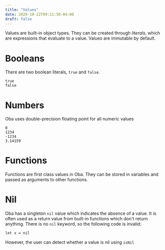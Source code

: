 ```yaml
---
title: "Values"
date: 2020-10-22T09:11:50-04:00
draft: false
---
```


Values are built-in object types. They can be created through *literals*,
which are expressions that evaluate to a value. Values are immutable by
default.

# Booleans

There are two boolean literals, `true` and `false`.

```
true
false
```

# Numbers

Oba uses double-precision floating point for all numeric values

```
0
1234
-1234
3.14159
```

# Functions

Functions are first class values in Oba. They can be stored in variables and
passed as arguments to other functions.

<!-- example functions -->

# Nil

Oba has a singleton `nil` value which indicates the absence of a value. It
is often used as a return value from built-in functions which don't return
anything. There is no `nil` keyword, so the following code is invalid:

```
let x = nil
```

However, the user can detect whether a value is nil using `isNil`

<!-- example isNil -->

